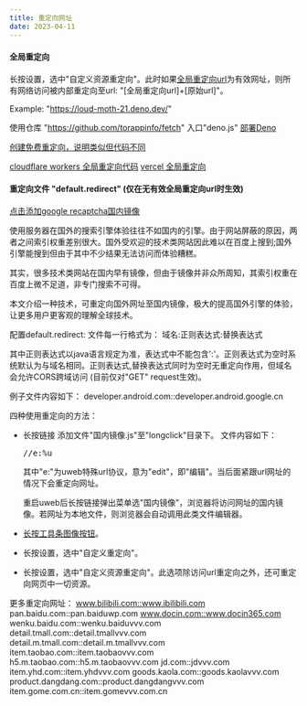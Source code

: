 ```yaml
---
title: 重定向网址
date: 2023-04-11
---
```

#### 全局重定向
长按设置，选中"自定义资源重定向"。此时如果<a href="i:60/data/data/info.torapp.uweb/files/config.html:https://jamesfengcao.codeberg.page/zh/searchurl/config.html">全局重定向url</a>为有效网址，则所有网络访问被内部重定向至url: "[全局重定向url]+[原始url]"。

Example: "https://loud-moth-21.deno.dev/"

使用仓库 "https://github.com/torappinfo/fetch" 入口"deno.js" [部署Deno](https://deno.com/deploy)

[创建免费重定向，说明类似但代码不同](https://gitee.com/jja8/NewBingGoGo.wikis/blob/master/创建魔法链接/使用免费的的云服务提供商创建魔法链接.md)

[cloudflare workers 全局重定向代码](../../en/searchurl/cloudflare/redirect.js)
[vercel 全局重定向](https://github.com/torappinfo/vercel)

#### 重定向文件 "default.redirect" (仅在无有效全局重定向url时生效)
<a target="_self" href="i:0gdefault.redirect:../searchurl/txt/redirect.cfg">点击添加google recaptcha国内镜像</a>

使用服务器在国外的搜索引擎体验往往不如国内的引擎。由于网站屏蔽的原因，两者之间索引权重差别很大。国外受欢迎的技术类网站因此难以在百度上搜到;国外引擎能搜到但由于其中不少结果无法访问而体验糟糕。

其实，很多技术类网站在国内早有镜像，但由于镜像并非众所周知，其索引权重在百度上微不足道，非专门搜索不可得。

本文介绍一种技术，可重定向国外网址至国内镜像，极大的提高国外引擎的体验，让更多用户更客观的理解全球技术。

配置default.redirect:
文件每一行格式为：
域名:正则表达式:替换表达式

其中正则表达式以java语言规定为准，表达式中不能包含':'。正则表达式为空时系统默认为与域名相同。正则表达式,替换表达式同时为空时无重定向作用，但域名会允许CORS跨域访问 (目前仅对"GET" request生效)。

例子文件内容如下：
developer.android.com::developer.android.google.cn

四种使用重定向的方法：
- 长按链接
  添加文件"国内镜像.js"至"longclick"目录下。
  文件内容如下：
  <pre>//e:%u</pre>

  其中"e:"为uweb特殊url协议，意为"edit"，即"编辑"。当后面紧跟url网址的情况下会重定向网址。

  重启uweb后长按链接弹出菜单选"国内镜像"，浏览器将访问网址的国内镜像。若网址为本地文件，则浏览器会自动调用此类文件编辑器。

- [长按工具条图像按钮](../urls/index.html)。
- 长按设置，选中"自定义重定向"。
- 长按设置，选中"自定义资源重定向"。此选项除访问url重定向之外，还可重定向网页中一切资源。

更多重定向网址：
www.bilibili.com::www.ibilibili.com
pan.baidu.com::pan.baiduwp.com
www.docin.com::www.docin365.com
wenku.baidu.com::wenku.baiduvvv.com
detail.tmall.com::detail.tmallvvv.com
detail.m.tmall.com::detail.m.tmallvvv.com
item.taobao.com::item.taobaovvv.com
h5.m.taobao.com::h5.m.taobaovvv.com
jd.com::jdvvv.com
item.yhd.com::item.yhdvvv.com
goods.kaola.com::goods.kaolavvv.com
product.dangdang.com::product.dangdangvvv.com
item.gome.com.cn::item.gomevvv.com.cn


